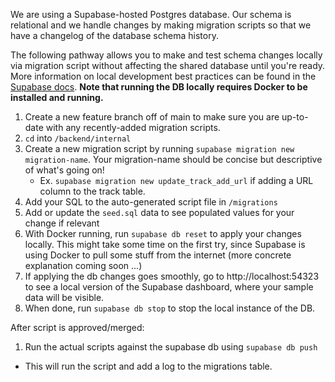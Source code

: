 We are using a Supabase-hosted Postgres database. Our schema is relational and we handle changes by making migration scripts so that we have a changelog of the database schema history.

The following pathway allows you to make and test schema changes locally via migration script without affecting the shared database until you're ready. More information on local development best practices can be found in the [Supabase docs](https://supabase.com/docs/guides/cli/local-development). **Note that running the DB locally requires Docker to be installed and running.**

1. Create a new feature branch off of main to make sure you are up-to-date with any recently-added migration scripts.
2. `cd` into `/backend/internal`
3. Create a new migration script by running `supabase migration new migration-name`. Your migration-name should be concise but descriptive of what's going on!
   - Ex. `supabase migration new update_track_add_url` if adding a URL column to the track table.
4. Add your SQL to the auto-generated script file in `/migrations`
5. Add or update the `seed.sql` data to see populated values for your change if relevant
6. With Docker running, run `supabase db reset` to apply your changes locally. This might take some time on the first try, since Supabase is using Docker to pull some stuff from the internet (more concrete explanation coming soon ...)
7. If applying the db changes goes smoothly, go to http://localhost:54323 to see a local version of the Supabase dashboard, where your sample data will be visible.
8. When done, run `supabase db stop` to stop the local instance of the DB.

After script is approved/merged:

1. Run the actual scripts against the supabase db using `supabase db push`

- This will run the script and add a log to the migrations table.
